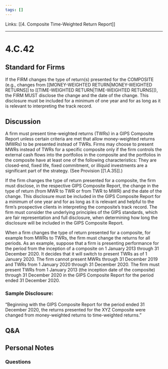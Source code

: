 ```yaml
---
tags: []
---
```

Links: [[4. Composite Time-Weighted Return Report]]
___
# 4.C.42
## Standard for Firms
If the FIRM changes the type of return(s) presented for the COMPOSITE (e.g., changes from [[MONEY-WEIGHTED RETURN|MONEY-WEIGHTED RETURNS]] to [[TIME-WEIGHTED RETURN|TIME-WEIGHTED RETURNS]]), the FIRM MUST disclose the change and the date of the change. This disclosure must be included for a minimum of one year and for as long as it is relevant to interpreting the track record.
## Discussion
A firm must present time-weighted returns (TWRs) in a GIPS Composite Report unless certain criteria are met that allow money-weighted returns (MWRs) to be presented instead of TWRs. Firms may choose to present MWRs instead of TWRs for a specific composite only if the firm controls the external cash flows into the portfolios in the composite and the portfolios in the composite have at least one of the following characteristics: They are closed-end, fixed life, fixed commitment, or illiquid investments are a significant part of the strategy. (See Provision [[1.A.35]].)

If the firm changes the type of return presented for a composite, the firm must disclose, in the respective GIPS Composite Report, the change in the type of return (from MWR to TWR or from TWR to MWR) and the date of the change. This disclosure must be included in the GIPS Composite Report for a minimum of one year and for as long as it is relevant and helpful to the firm’s prospective clients in interpreting the composite’s track record. The firm must consider the underlying principles of the GIPS standards, which are fair representation and full disclosure, when determining how long the disclosure will be included in the GIPS Composite Report.

When a firm changes the type of return presented for a composite, for example from MWRs to TWRs, the firm must change the returns for all periods. As an example, suppose that a firm is presenting performance for the period from the inception of a composite on 1 January 2013 through 31 December 2020. It decides that it will switch to present TWRs as of 1 January 2020. The firm cannot present MWRs through 31 December 2019 and TWRs from 1 January 2020 through 31 December 2020. The firm must present TWRs from 1 January 2013 (the inception date of the composite) through 31 December 2020 in the GIPS Composite Report for the period ended 31 December 2020.
### Sample Disclosure:
“Beginning with the GIPS Composite Report for the period ended 31 December 2020, the returns presented for the XYZ Composite were changed from money-weighted returns to time-weighted returns.”
## Q&A

## Personal Notes

### Questions